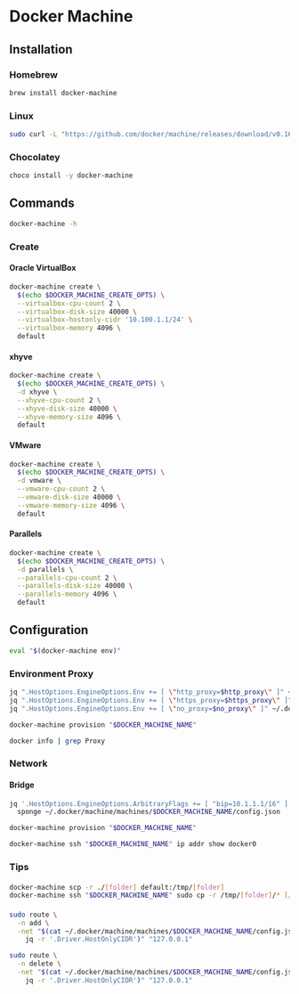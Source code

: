 # Docker Machine

## Installation

### Homebrew

```sh
brew install docker-machine
```

### Linux

```sh
sudo curl -L "https://github.com/docker/machine/releases/download/v0.16.1/docker-machine-$(uname -s)-$(uname -m)" -o /usr/local/bin/docker-machine && sudo chmod +x /usr/local/bin/docker-machine
```

### Chocolatey

```sh
choco install -y docker-machine
```

## Commands

```sh
docker-machine -h
```

### Create

#### Oracle VirtualBox

```sh
docker-machine create \
  $(echo $DOCKER_MACHINE_CREATE_OPTS) \
  --virtualbox-cpu-count 2 \
  --virtualbox-disk-size 40000 \
  --virtualbox-hostonly-cidr '10.100.1.1/24' \
  --virtualbox-memory 4096 \
  default
```

#### xhyve

```sh
docker-machine create \
  $(echo $DOCKER_MACHINE_CREATE_OPTS) \
  -d xhyve \
  --xhyve-cpu-count 2 \
  --xhyve-disk-size 40000 \
  --xhyve-memory-size 4096 \
  default
```

#### VMware

```sh
docker-machine create \
  $(echo $DOCKER_MACHINE_CREATE_OPTS) \
  -d vmware \
  --vmware-cpu-count 2 \
  --vmware-disk-size 40000 \
  --vmware-memory-size 4096 \
  default
```

#### Parallels

```sh
docker-machine create \
  $(echo $DOCKER_MACHINE_CREATE_OPTS) \
  -d parallels \
  --parallels-cpu-count 2 \
  --parallels-disk-size 40000 \
  --parallels-memory 4096 \
  default
```

## Configuration

```sh
eval "$(docker-machine env)"
```

### Environment Proxy

```sh
jq ".HostOptions.EngineOptions.Env += [ \"http_proxy=$http_proxy\" ]" ~/.docker/machine/machines/$DOCKER_MACHINE_NAME/config.json | sponge ~/.docker/machine/machines/$DOCKER_MACHINE_NAME/config.json
jq ".HostOptions.EngineOptions.Env += [ \"https_proxy=$https_proxy\" ]" ~/.docker/machine/machines/$DOCKER_MACHINE_NAME/config.json | sponge ~/.docker/machine/machines/$DOCKER_MACHINE_NAME/config.json
jq ".HostOptions.EngineOptions.Env += [ \"no_proxy=$no_proxy\" ]" ~/.docker/machine/machines/$DOCKER_MACHINE_NAME/config.json | sponge ~/.docker/machine/machines/$DOCKER_MACHINE_NAME/config.json
```

```sh
docker-machine provision "$DOCKER_MACHINE_NAME"
```

```sh
docker info | grep Proxy
```

### Network

#### Bridge

```sh
jq '.HostOptions.EngineOptions.ArbitraryFlags += [ "bip=10.1.1.1/16" ]' ~/.docker/machine/machines/$DOCKER_MACHINE_NAME/config.json | \
  sponge ~/.docker/machine/machines/$DOCKER_MACHINE_NAME/config.json
```

```sh
docker-machine provision "$DOCKER_MACHINE_NAME"
```

```sh
docker-machine ssh "$DOCKER_MACHINE_NAME" ip addr show docker0
```

### Tips

####

```sh
docker-machine scp -r ./[folder] default:/tmp/[folder]
docker-machine ssh "$DOCKER_MACHINE_NAME" sudo cp -r /tmp/[folder]/* [/absolute/path/to/folder]
```

####

```sh
sudo route \
  -n add \
  -net "$(cat ~/.docker/machine/machines/$DOCKER_MACHINE_NAME/config.json | \
    jq -r '.Driver.HostOnlyCIDR')" "127.0.0.1"
```

```sh
sudo route \
  -n delete \
  -net "$(cat ~/.docker/machine/machines/$DOCKER_MACHINE_NAME/config.json | \
    jq -r '.Driver.HostOnlyCIDR')" "127.0.0.1"
```
